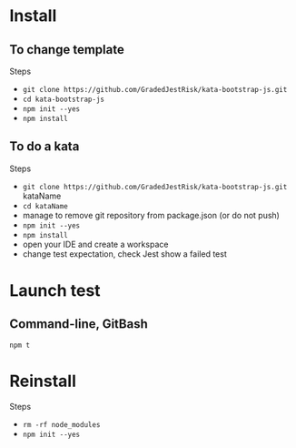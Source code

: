 # Install
## To change template
Steps
* `git clone https://github.com/GradedJestRisk/kata-bootstrap-js.git`
* `cd kata-bootstrap-js`
* `npm init --yes`
* `npm install`

## To do a kata
Steps
* `git clone https://github.com/GradedJestRisk/kata-bootstrap-js.git` kataName
* `cd kataName`
* manage to remove git repository from package.json (or do not push)
* `npm init --yes`
* `npm install`
* open your IDE and create a workspace
* change test expectation, check Jest show a failed test 

# Launch test
## Command-line, GitBash
`npm t`

# Reinstall
Steps
* `rm -rf node_modules`
* `npm init --yes`

